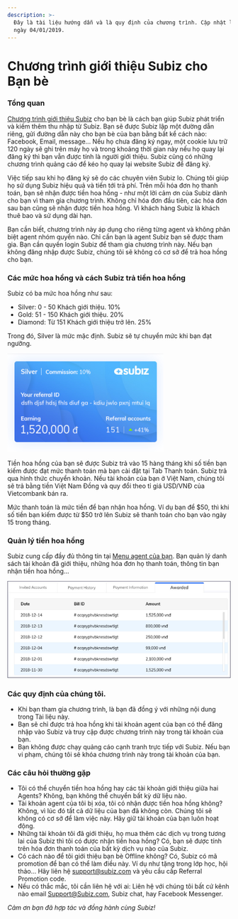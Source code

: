 ```yaml
---
description: >-
  Đây là tài liệu hướng dẫn và là quy định của chương trình. Cập nhật lần cuối
  ngày 04/01/2019.
---
```


# Chương trình giới thiệu Subiz cho Bạn bè

### Tổng quan  

[Chương trình giới thiệu Subiz](https://app.subiz.com/referral) cho bạn bè là cách bạn giúp Subiz phát triển và kiếm thêm thu nhập từ Subiz. Bạn sẽ được Subiz lập một đường dẫn riêng, gửi đường dẫn này cho bạn bè của bạn bằng bất kể cách nào: Facebook, Email, message... Nếu họ chưa đăng ký ngay, một cookie lưu trữ 120 ngày sẽ ghi trên máy họ và trong khoảng thời gian này nếu họ quay lại đăng ký thì bạn vẫn được tính là người giới thiệu. Subiz cũng có những chương trình quảng cáo để kéo họ quay lại website Subiz để đăng ký.

Việc tiếp sau khi họ đăng ký sẽ do các chuyên viên Subiz lo. Chúng tôi giúp họ sử dụng Subiz hiệu quả và tiến tới trả phí. Trên mỗi hóa đơn họ thanh toán, bạn sẽ nhận được tiền hoa hồng - như một lời cảm ơn của Subiz dành cho bạn vì tham gia chương trình. Không chỉ hóa đơn đầu tiên, các hóa đơn sau bạn cũng sẽ nhận được tiền hoa hồng. Vì khách hàng Subiz là khách thuê bao và sử dụng dài hạn.

Bạn cần biết, chương trình này áp dụng cho riêng từng agent và không phân biệt agent nhóm quyền nào. Chỉ cần bạn là agent Subiz bạn sẽ được tham gia. Bạn cần quyền login Subiz để tham gia chương trình này. Nếu bạn không đăng nhập được Subiz, chúng tôi sẽ không có cơ sở để trả hoa hồng cho bạn.

### Các mức hoa hồng và cách Subiz trả tiền hoa hồng

Subiz có ba mức hoa hồng như sau:

* Silver: 0 - 50 Khách giới thiệu. 10%
* Gold: 51 - 150 Khách giới thiệu. 20%
* Diamond: Từ 151 Khách giới thiệu trở lên. 25%

Trong đó, Silver là mức mặc định. Subiz sẽ tự chuyển mức khi bạn đạt ngưỡng.

![](../../../.gitbook/assets/screenshot-from-2019-01-04-13-25-21.png)

Tiền hoa hồng của bạn sẽ được Subiz trả vào 15 hàng tháng khi số tiền bạn kiếm được đạt mức thanh toán mà bạn cài đặt tại Tab Thanh toán. Subiz trả qua hình thức chuyển khoản. Nếu tài khoản của bạn ở Việt Nam, chúng tôi sẽ trả bằng tiền Việt Nam Đồng và quy đổi theo tỉ giá USD/VNĐ của Vietcombank bán ra.

Mức thanh toán là mức tiền để bạn nhận hoa hồng. Ví dụ bạn để $50, thì khi số tiền bạn kiếm được từ $50 trở lên Subiz sẽ thanh toán cho bạn vào ngày 15 trong tháng.

### Quản lý tiền hoa hồng

Subiz cung cấp đầy đủ thông tin tại [Menu agent của bạn](https://app.subiz.com/referral). Bạn quản lý danh sách tài khoản đã giới thiệu, những hóa đơn họ thanh toán, thông tin bạn nhận tiền hoa hồng...

![C&#xE1;c th&#xF4;ng tin &#x111;&#x1B0;&#x1EE3;c hi&#x1EC3;n th&#x1ECB; ch&#x1ECB; ti&#x1EBF;t](../../../.gitbook/assets/screenshot-from-2019-01-04-13-26-38.png)

### Các quy định của chúng tôi.

* Khi bạn tham gia chương trình, là bạn đã đồng ý với những nội dung trong Tài liệu này.
* Bạn sẽ chỉ được trả hoa hồng khi tài khoản agent của bạn có thể đăng nhập vào Subiz và truy cập được chương trình này trong tài khoản của bạn.
* Bạn không được chạy quảng cáo cạnh tranh trực tiếp với Subiz. Nếu bạn vi phạm, chúng tôi sẽ khóa chương trình này trong tài khoản của bạn.

### Các câu hỏi thường gặp

* Tôi có thể chuyển tiền hoa hồng hay các tài khoản giới thiệu giữa hai Agents? Không, bạn không thể chuyển bất kỳ dữ liệu nào.
* Tài khoản agent của tôi bị xóa, tôi có nhận được tiền hoa hồng không? Không, vì lúc đó tất cả dữ liệu của bạn đã không còn. Chúng tôi sẽ không có cơ sở để làm việc này. Hãy giữ tài khoản của bạn luôn hoạt động.
* Những tài khoản tôi đã giới thiệu, họ mua thêm các dịch vụ trong tương lai của Subiz thì tôi có được nhận tiền hoa hồng? Có, bạn sẽ được tính trên hóa đơn thanh toán của bất kỳ dịch vụ nào của Subiz.
* Có cách nào để tôi giới thiệu bạn bè Offline không? Có, Subiz có mã promotion để bạn có thể làm điều này. Ví dụ như tặng trong lớp học, hội thảo... Hãy liên hệ support@subiz.com và yêu cầu cấp Referral Promotion code.
* Nếu có thắc mắc, tôi cần liên hệ với ai: Liên hệ với chúng tôi bất cứ kênh nào email Support@Subiz.com, Subiz chat, hay Facebook Messenger.

_Cảm ơn bạn đã hợp tác và đồng hành cùng Subiz!_

